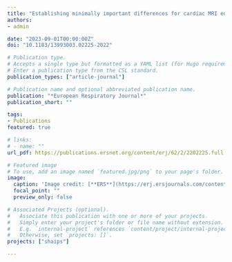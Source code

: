 ```yaml
---
title: "Establishing minimally important differences for cardiac MRI end-points in pulmonary arterial hypertension"
authors:
- admin

date: "2023-09-01T00:00:00Z"
doi: "10.1183/13993003.02225-2022"

# Publication type.
# Accepts a single type but formatted as a YAML list (for Hugo requirements).
# Enter a publication type from the CSL standard.
publication_types: ["article-journal"]

# Publication name and optional abbreviated publication name.
publication: "*European Respiratory Journal*"
publication_short: ""

tags:
- Publications
featured: true

# links:
# - name: ""
url_pdf: https://publications.ersnet.org/content/erj/62/2/2202225.full.pdf

# Featured image
# To use, add an image named `featured.jpg/png` to your page's folder. 
image:
  caption: 'Image credit: [**ERS**](https://erj.ersjournals.com/content/erj/62/2/2202225/F1.large.jpg?width=800&height=600&carousel=1)'
  focal_point: ""
  preview_only: false

# Associated Projects (optional).
#   Associate this publication with one or more of your projects.
#   Simply enter your project's folder or file name without extension.
#   E.g. `internal-project` references `content/project/internal-project/index.md`.
#   Otherwise, set `projects: []`.
projects: ["shaips"]

---
```

